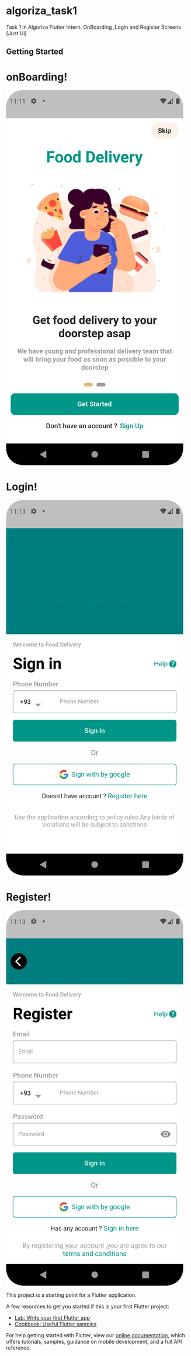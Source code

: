 # algoriza_task1

Task 1 in Algoriza Flutter Intern.
OnBoarding ,Login and Register Screens (Just Ui) 

## Getting Started
# onBoarding!
![onBoarding](onBoarding.png)

# Login!
![Login](Login.png)

# Register!
![Register](Register.png)

This project is a starting point for a Flutter application.

A few resources to get you started if this is your first Flutter project:

- [Lab: Write your first Flutter app](https://flutter.dev/docs/get-started/codelab)
- [Cookbook: Useful Flutter samples](https://flutter.dev/docs/cookbook)

For help getting started with Flutter, view our
[online documentation](https://flutter.dev/docs), which offers tutorials,
samples, guidance on mobile development, and a full API reference.
